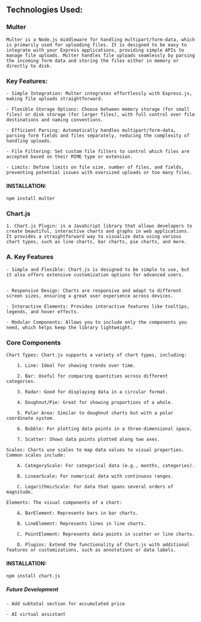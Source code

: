 <div>

## Technologies Used:

### Multer

    Multer is a Node.js middleware for handling multipart/form-data, which is primarily used for uploading files. It is designed to be easy to integrate with your Express applications, providing simple APIs to manage file uploads. Multer handles file uploads seamlessly by parsing the incoming form data and storing the files either in memory or directly to disk.

### Key Features:

    - Simple Integration: Multer integrates effortlessly with Express.js, making file uploads straightforward.

    - Flexible Storage Options: Choose between memory storage (for small files) or disk storage (for larger files), with full control over file destinations and naming conventions.

    - Efficient Parsing: Automatically handles multipart/form-data, parsing form fields and files separately, reducing the complexity of handling uploads.

    - File Filtering: Set custom file filters to control which files are accepted based on their MIME type or extension.

    - Limits: Define limits on file size, number of files, and fields, preventing potential issues with oversized uploads or too many files.

#### INSTALLATION:

    npm install multer

### Chart.js

    1. Chart.js Plugin: is a JavaScript library that allows developers to create beautiful, interactive charts and graphs in web applications. It provides a straightforward way to visualize data using various chart types, such as line charts, bar charts, pie charts, and more.

### A. Key Features

    - Simple and Flexible: Chart.js is designed to be simple to use, but it also offers extensive customization options for advanced users.


    - Responsive Design: Charts are responsive and adapt to different screen sizes, ensuring a great user experience across devices.

    - Interactive Elements: Provides interactive features like tooltips, legends, and hover effects.

    - Modular Components: Allows you to include only the components you need, which helps keep the library lightweight.

### Core Components

    Chart Types: Chart.js supports a variety of chart types, including:

        1. Line: Ideal for showing trends over time.

        2. Bar: Useful for comparing quantities across different categories.

        3. Radar: Good for displaying data in a circular format.

        4. Doughnut/Pie: Great for showing proportions of a whole.

        5. Polar Area: Similar to doughnut charts but with a polar coordinate system.

        6. Bubble: For plotting data points in a three-dimensional space.

        7. Scatter: Shows data points plotted along two axes.

    Scales: Charts use scales to map data values to visual properties. Common scales include:

        A. CategoryScale: For categorical data (e.g., months, categories).

        B. LinearScale: For numerical data with continuous ranges.

        C. LogarithmicScale: For data that spans several orders of magnitude.

    Elements: The visual components of a chart:

        A. BarElement: Represents bars in bar charts.

        B. LineElement: Represents lines in line charts.

        C. PointElement: Represents data points in scatter or line charts.

        D. Plugins: Extend the functionality of Chart.js with additional features or customizations, such as annotations or data labels.

#### INSTALLATION:

    npm install chart.js

##### Future Development

    - Add subtotal section for accumulated price

    - AI virtual assistant
